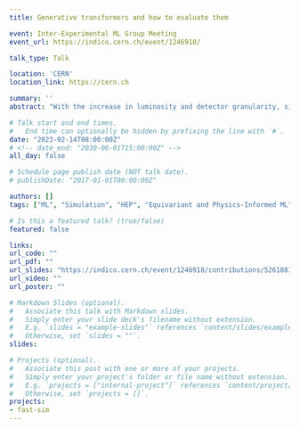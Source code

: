 ```yaml
---
title: Generative transformers and how to evaluate them

event: Inter-Experimental ML Group Meeting
event_url: https://indico.cern.ch/event/1246918/

talk_type: Talk

location: 'CERN'
location_link: https://cern.ch

summary: ''
abstract: "With the increase in luminosity and detector granularity, simulation will be a significant computational challenge in the HL-LHC. To tackle this, we present developments in machine learning (ML) graph- and attention-based models for generating jets at the LHC using sparse and efficient point cloud representations of our data, which offer a three-orders-of-magnitude improvement in latency compared to full (Geant4) simulation. We also present studies on metrics for validating ML-based simulations, including the novel Frechet and kernel physics distances, which are found to be highly sensitive to typical mismodelling by ML generative models."

# Talk start and end times.
#   End time can optionally be hidden by prefixing the line with `#`.
date: "2023-02-14T08:00:00Z"
# <!-- date_end: "2030-06-01T15:00:00Z" -->
all_day: false

# Schedule page publish date (NOT talk date).
# publishDate: "2017-01-01T00:00:00Z"

authors: []
tags: ["ML", "Simulation", "HEP", "Equivariant and Physics-Informed ML"]

# Is this a featured talk? (true/false)
featured: false

links:
url_code: ""
url_pdf: ""
url_slides: "https://indico.cern.ch/event/1246918/contributions/5261881/attachments/2593326/4476085/IML_14_02_23.pdf"
url_video: ""
url_poster: ""

# Markdown Slides (optional).
#   Associate this talk with Markdown slides.
#   Simply enter your slide deck's filename without extension.
#   E.g. `slides = "example-slides"` references `content/slides/example-slides.md`.
#   Otherwise, set `slides = ""`.
slides:

# Projects (optional).
#   Associate this post with one or more of your projects.
#   Simply enter your project's folder or file name without extension.
#   E.g. `projects = ["internal-project"]` references `content/project/deep-learning/index.md`.
#   Otherwise, set `projects = []`.
projects:
- fast-sim
---
```

